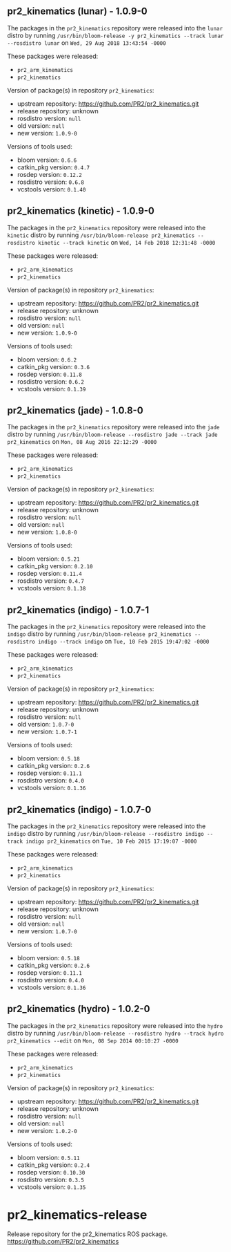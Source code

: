 ## pr2_kinematics (lunar) - 1.0.9-0

The packages in the `pr2_kinematics` repository were released into the `lunar` distro by running `/usr/bin/bloom-release -y pr2_kinematics --track lunar --rosdistro lunar` on `Wed, 29 Aug 2018 13:43:54 -0000`

These packages were released:
- `pr2_arm_kinematics`
- `pr2_kinematics`

Version of package(s) in repository `pr2_kinematics`:

- upstream repository: https://github.com/PR2/pr2_kinematics.git
- release repository: unknown
- rosdistro version: `null`
- old version: `null`
- new version: `1.0.9-0`

Versions of tools used:

- bloom version: `0.6.6`
- catkin_pkg version: `0.4.7`
- rosdep version: `0.12.2`
- rosdistro version: `0.6.8`
- vcstools version: `0.1.40`


## pr2_kinematics (kinetic) - 1.0.9-0

The packages in the `pr2_kinematics` repository were released into the `kinetic` distro by running `/usr/bin/bloom-release pr2_kinematics --rosdistro kinetic --track kinetic` on `Wed, 14 Feb 2018 12:31:48 -0000`

These packages were released:
- `pr2_arm_kinematics`
- `pr2_kinematics`

Version of package(s) in repository `pr2_kinematics`:

- upstream repository: https://github.com/PR2/pr2_kinematics.git
- release repository: unknown
- rosdistro version: `null`
- old version: `null`
- new version: `1.0.9-0`

Versions of tools used:

- bloom version: `0.6.2`
- catkin_pkg version: `0.3.6`
- rosdep version: `0.11.8`
- rosdistro version: `0.6.2`
- vcstools version: `0.1.39`


## pr2_kinematics (jade) - 1.0.8-0

The packages in the `pr2_kinematics` repository were released into the `jade` distro by running `/usr/bin/bloom-release --rosdistro jade --track jade pr2_kinematics` on `Mon, 08 Aug 2016 22:12:29 -0000`

These packages were released:
- `pr2_arm_kinematics`
- `pr2_kinematics`

Version of package(s) in repository `pr2_kinematics`:

- upstream repository: https://github.com/PR2/pr2_kinematics.git
- release repository: unknown
- rosdistro version: `null`
- old version: `null`
- new version: `1.0.8-0`

Versions of tools used:

- bloom version: `0.5.21`
- catkin_pkg version: `0.2.10`
- rosdep version: `0.11.4`
- rosdistro version: `0.4.7`
- vcstools version: `0.1.38`


## pr2_kinematics (indigo) - 1.0.7-1

The packages in the `pr2_kinematics` repository were released into the `indigo` distro by running `/usr/bin/bloom-release pr2_kinematics --rosdistro indigo --track indigo` on `Tue, 10 Feb 2015 19:47:02 -0000`

These packages were released:
- `pr2_arm_kinematics`
- `pr2_kinematics`

Version of package(s) in repository `pr2_kinematics`:
- upstream repository: https://github.com/PR2/pr2_kinematics.git
- release repository: unknown
- rosdistro version: `null`
- old version: `1.0.7-0`
- new version: `1.0.7-1`

Versions of tools used:
- bloom version: `0.5.18`
- catkin_pkg version: `0.2.6`
- rosdep version: `0.11.1`
- rosdistro version: `0.4.0`
- vcstools version: `0.1.36`


## pr2_kinematics (indigo) - 1.0.7-0

The packages in the `pr2_kinematics` repository were released into the `indigo` distro by running `/usr/bin/bloom-release --rosdistro indigo --track indigo pr2_kinematics` on `Tue, 10 Feb 2015 17:19:07 -0000`

These packages were released:
- `pr2_arm_kinematics`
- `pr2_kinematics`

Version of package(s) in repository `pr2_kinematics`:
- upstream repository: https://github.com/PR2/pr2_kinematics.git
- release repository: unknown
- rosdistro version: `null`
- old version: `null`
- new version: `1.0.7-0`

Versions of tools used:
- bloom version: `0.5.18`
- catkin_pkg version: `0.2.6`
- rosdep version: `0.11.1`
- rosdistro version: `0.4.0`
- vcstools version: `0.1.36`


## pr2_kinematics (hydro) - 1.0.2-0

The packages in the `pr2_kinematics` repository were released into the `hydro` distro by running `/usr/bin/bloom-release --rosdistro hydro --track hydro pr2_kinematics --edit` on `Mon, 08 Sep 2014 00:10:27 -0000`

These packages were released:
- `pr2_arm_kinematics`
- `pr2_kinematics`

Version of package(s) in repository `pr2_kinematics`:
- upstream repository: https://github.com/PR2/pr2_kinematics.git
- release repository: unknown
- rosdistro version: `null`
- old version: `null`
- new version: `1.0.2-0`

Versions of tools used:
- bloom version: `0.5.11`
- catkin_pkg version: `0.2.4`
- rosdep version: `0.10.30`
- rosdistro version: `0.3.5`
- vcstools version: `0.1.35`


pr2_kinematics-release
======================

Release repository for the pr2_kinematics ROS package. https://github.com/PR2/pr2_kinematics
